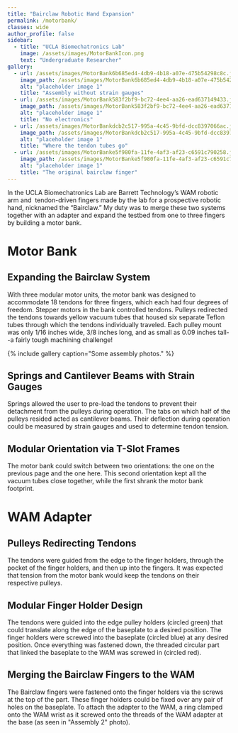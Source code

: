 ```yaml
---
title: "Bairclaw Robotic Hand Expansion"
permalink: /motorbank/
classes: wide
author_profile: false
sidebar:
  - title: "UCLA Biomechatronics Lab"
    image: /assets/images/MotorBankIcon.png
    text: "Undergraduate Researcher"
gallery:
  - url: /assets/images/MotorBank6b685ed4-4db9-4b18-a07e-475b54298c8c.jpg
    image_path: /assets/images/MotorBank6b685ed4-4db9-4b18-a07e-475b54298c8c.jpg
    alt: "placeholder image 1"
    title: "Assembly without strain gauges"
  - url: /assets/images/MotorBank583f2bf9-bc72-4ee4-aa26-ead637149433.jpg
    image_path: /assets/images/MotorBank583f2bf9-bc72-4ee4-aa26-ead637149433.jpg
    alt: "placeholder image 1"
    title: "No electronics"
  - url: /assets/images/MotorBankdcb2c517-995a-4c45-9bfd-dcc8397066ac.jpg
    image_path: /assets/images/MotorBankdcb2c517-995a-4c45-9bfd-dcc8397066ac.jpg
    alt: "placeholder image 1"
    title: "Where the tendon tubes go"
  - url: /assets/images/MotorBanke5f980fa-11fe-4af3-af23-c6591c790258.jpg
    image_path: /assets/images/MotorBanke5f980fa-11fe-4af3-af23-c6591c790258.jpg
    alt: "placeholder image 1"
    title: "The original bairclaw finger"
---
```


In the UCLA Biomechatronics Lab are Barrett Technology’s WAM robotic arm and  tendon-driven fingers made by the lab for a prospective robotic hand, nicknamed the “Bairclaw.” My duty was to merge these two systems together with an adapter and expand the testbed from one to three fingers by building a motor bank.

# Motor Bank

## Expanding the Bairclaw System

With three modular motor units, the motor bank was designed to accommodate 18 tendons for three fingers, which each had four degrees of freedom. Stepper motors in the bank controlled tendons. Pulleys redirected the tendons towards yellow vacuum tubes that housed six separate Teflon tubes through which the tendons individually traveled. Each pulley mount was only 1/16 inches wide, 3/8 inches long, and as small as 0.09 inches tall--a fairly tough machining challenge!

{% include gallery caption="Some assembly photos." %}

## Springs and Cantilever Beams with Strain Gauges

Springs allowed the user to pre-load the tendons to prevent their detachment from the pulleys during operation. The tabs on which half of the pulleys resided acted as cantilever beams. Their deflection during operation could be measured by strain gauges and used to determine tendon tension.

## Modular Orientation via T-Slot Frames

The motor bank could switch between two orientations: the one on the previous page and the one here. This second orientation kept all the vacuum tubes close together, while the first shrank the motor bank footprint.

# WAM Adapter

## Pulleys Redirecting Tendons

The tendons were guided from the edge to the finger holders, through the pocket of the finger holders, and then up into the fingers. It was expected that tension from the motor bank would keep the tendons on their respective pulleys.

## Modular Finger Holder Design

The tendons were guided into the edge pulley holders (circled green) that could translate along the edge of the baseplate to a desired position. The finger holders were screwed into the baseplate (circled blue) at any desired position. Once everything was fastened down, the threaded circular part that linked the baseplate to the WAM was screwed in (circled red).

## Merging the Bairclaw Fingers to the WAM

The Bairclaw fingers were fastened onto the finger holders via the screws at the top of the part. These finger holders could be fixed over any pair of holes on the baseplate. To attach the adapter to the WAM, a ring clamped onto the WAM wrist as it screwed onto the threads of the WAM adapter at the base (as seen in "Assembly 2" photo).